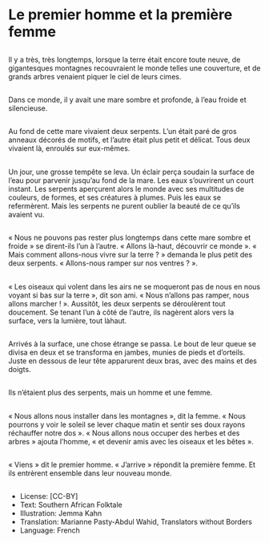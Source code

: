# Le premier homme et la première femme

##
Il y a très, très longtemps, lorsque la terre était
encore toute neuve, de gigantesques
montagnes recouvraient le monde telles une
couverture, et de grands arbres venaient
piquer le ciel de leurs cimes.

##
Dans ce monde, il y avait une mare sombre et
profonde, à l’eau froide et silencieuse.

##
Au fond de cette mare vivaient
deux serpents. L’un était paré
de gros anneaux décorés de
motifs, et l’autre était plus petit
et délicat. Tous deux vivaient là,
enroulés sur eux-mêmes.

##
Un jour, une grosse tempête se leva. Un éclair
perça soudain la surface de l’eau pour parvenir
jusqu’au fond de la mare. Les eaux s’ouvrirent
un court instant. Les serpents aperçurent alors
le monde avec ses multitudes de couleurs, de
formes, et ses créatures à plumes. Puis les
eaux se refermèrent. Mais les serpents ne
purent oublier la beauté de ce qu’ils avaient
vu.

##
« Nous ne pouvons pas rester plus longtemps dans cette mare sombre et froide »
se dirent-ils l’un à l’autre. « Allons là-haut, découvrir ce monde ». « Mais
comment allons-nous vivre sur la terre ? » demanda le plus petit des deux
serpents. « Allons-nous ramper sur nos ventres ? ».

##
« Les oiseaux qui volent dans les airs ne se
moqueront pas de nous en nous voyant si bas
sur la terre », dit son ami. « Nous n’allons pas
ramper, nous allons marcher ! ». Aussitôt, les
deux serpents se déroulèrent tout doucement.
Se tenant l’un à côté de l’autre, ils nagèrent
alors vers la surface, vers la lumière, tout làhaut.

##
Arrivés à la surface, une chose étrange se
passa. Le bout de leur queue se divisa en deux
et se transforma en jambes, munies de pieds
et d’orteils. Juste en dessous de leur tête
apparurent deux bras, avec des mains et des
doigts.

##
Ils n’étaient plus des serpents, mais un homme et une femme.

##
« Nous allons nous installer
dans les montagnes », dit la
femme. « Nous pourrons y voir
le soleil se lever chaque matin
et sentir ses doux rayons
réchauffer notre dos ».
« Nous allons nous occuper des
herbes et des arbres » ajouta
l’homme, « et devenir amis
avec les oiseaux et les bêtes ».

##
« Viens » dit le premier homme. « J’arrive » répondit la première femme. Et ils
entrèrent ensemble dans leur nouveau monde.

##
* License: [CC-BY]
* Text: Southern African Folktale
* Illustration: Jemma Kahn
* Translation: Marianne Pasty-Abdul Wahid, Translators without Borders
* Language: French
